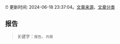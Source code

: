 :alarm_clock: 更新时间: 2024-06-18 23:37:04。[文章来源](/README.md)、[文章分类](/TAGS.md)

## 报告


> 关键字：`报告`、`月报`



